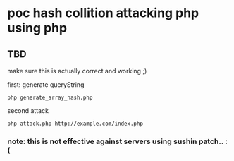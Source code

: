 # poc hash collition attacking php using php

## TBD

make sure this is actually correct and working ;)


first: generate queryString

    php generate_array_hash.php

second attack

    php attack.php http://example.com/index.php

### note: this is not effective against servers using sushin patch.. :(
